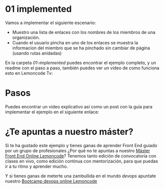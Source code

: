 # 01 implemented

Vamos a implementar el siguiente escenario:

- Muestro una lista de enlaces con los nombres de los miembros de una organización.
- Cuando el usuario pincha en uno de los enlaces se muestra la informacíon del
  miembro que se ha pinchado sin cambiar de página (usando rutas anidadas)

En la carpeta _01-implemented_ puedes encontrar el ejemplo completo, y un readme con el
paso a paso, también puedes ver un vídeo de como funciona esto en Lemoncode Tv:

# Pasos

Puedes encontrar un vídeo explicativo así como un post con la guía para implementar
el ejemplo en el siguiente enlace:

# ¿Te apuntas a nuestro máster?

Si te ha gustado este ejemplo y tienes ganas de aprender Front End
guiado por un grupo de profesionales ¿Por qué no te apuntas a
nuestro [Máster Front End Online Lemoncode](https://lemoncode.net/master-frontend#inicio-banner)? Tenemos tanto edición de convocatoria
con clases en vivo, como edición continua con mentorización, para
que puedas ir a tu ritmo y aprender mucho.

Y si tienes ganas de meterte una zambullida en el mundo _devops_
apuntate nuestro [Bootcamp devops online Lemoncode](https://lemoncode.net/bootcamp-devops#bootcamp-devops/inicio)
